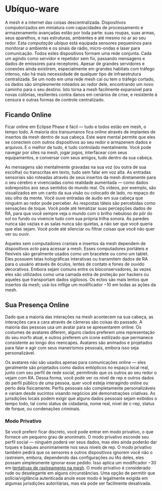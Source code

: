 # Ubíquo-ware

A mesh é a internet das coisas descentralizada. Dispositivos computorizados em miniatura com capacidades de processamento e armazenamento avançadas estão por toda parte: suas roupas, suas armas, seus aparelhos, e nas estruturas, ambientes e até mesmo no ar ao seu redor. Esta _computação ubíqua_ está equipada sensores pequeninos para monitorar o ambiente e os sinais de rádio, micro-ondas e laser para comunicação. Todos estes dispositivos formam uma rede conjunta. Cada um agindo como servidor e repetidor sem fio, passando mensagens e dados de emissores para receptores. Apesar de grandes servidores e conexões ainda existirem, especialmente em grandes habitats com tráfego intenso, não há mais necessidade de qualquer tipo de infraestrutura centralizada. Se um nodo em uma rede mesh cai ou tem o tráfego cortado, os dados são simplesmente roteados ao redor dele, encontrando um novo caminho para o seu destino. Isto torna a mesh facilmente expansível para novas colônias, resilientes contra danos em cenários de crise, e resistente à censura e outras formas de controle centralizado.

## Ficando Online

Ficar online em Eclipse Phase é fácil — tudo e todos estão em mesh, o tempo todo. A maioria dos transumanos fica online através de implantes de insertos da mesh dentro de sua cabeça. Este ware mental permite que eles se conectem com outros dispositivos ao seu redor e armazenem dados e arquivos. E o melhor de tudo, é tudo controlado mentalmente. Você pode navegar por sites na mesh, jogar jogos, interfacear com seus equipamentos, e conversar com seus amigos, tudo dentro da sua cabeça.

As mensagens são mentalmente gravadas na sua voz (ou outra de sua escolha) ou transcritas em texto, tudo sem falar em voz alta. As entradas sensoriais são roteadas através de seus insertos da mesh diretamente para o seu cérebro e vivenciadas como realidade aumentada — como dados sobrepostos aos seus sentidos do mundo real. Os vídeos, por exemplo, são visualizados em um canto da sua visão ou colocado de lado, no espaço do seu olho da mente. Você ouve entradas de áudio em sua cabeça que ninguém ao redor pode perceber. As respostas táteis são percebidas como sensações de toque. Você pode até tematizar suas percepções dados de RA, para que você sempre veja o mundo com o brilho nebuloso do pôr do sol no fundo ou vivencie tudo com sua própria trilha sonora. As paredes nunca são vazias e as salas nunca são quietas, a não ser que você queria que elas sejam. Você pode até silenciar ou filtrar coisas que você não quer ver ou ouvir.

Aqueles sem computadores craniais e insertos da mesh dependem de dispositivos _ecto_ para acessar a mesh. Esses computadores portáteis e flexíveis são geralmente usados como um bracelete ou como um tablet. Eles possuem telas holográficas interativas ou transmitem dados de RA para o usuário através de óculos, lentes de contato e fones de ouvido decorativos. Embora sejam comuns entre os bioconservadores, às vezes eles são utilizados como uma camada extra de proteção por hackers ou aqueles que transportam dados sigilosos. Os ectos são mais lentos que insertos da mesh; usá-los inflige um modificador −10 em todas as ações da mesh.

## Sua Presença Online

Dado que a maioria das interações na mesh acontecem na sua cabeça, as interações cara a cara através de câmeras são coisas do passado. A maioria das pessoas usa um avatar para se apresentarem online. Os costumes de avatares diferem, alguns clados preferem uma representação do seu morfo atual, e outros preferem um ícone estilizado que permanece consistente ao longo dos reencapes. Avatares são animados e projetados para falar e agir com seus maneirismos pessoais, embora isso seja personalizável.

Os avatares não são usados apenas para comunicações online — eles geralmente são projetados como dados entópticos no espaço local real, junto com seu perfil de rede social, permitindo que os outros ao seu redor o vejam com RA. Dessa forma, você pode ver os nível de rep e outros dados do perfil público de uma pessoa, quer você esteja interagindo online ou perto dela fisicamente. Perfis pessoais são completamente personalizáveis e variam desde sucintos visando negócios até demonstrações criativas. As jurisdições locais podem exigir que alguns dados pessoais sejam exibidos o tempo todo, tal como status de cidadania, nome real, nível de c-rep, status de forque, ou condenações criminais.

### Modo Privativo

Se você preferir ficar discreto, você pode entrar em modo privativo, o que fornece um pequeno grau de anonimato. O modo privativo esconde seu perfil social — ninguém poderá ver seus dados, mas eles ainda poderão dar toques e baques anonimamente nos seus níveis de rep. O modo privativo também pedirá que os sensores e outros dispositivos ignorem você não o rastreiem, embora, dependendo das configurações ou IAs deles, eles possam simplesmente ignorar esse pedido. Isso aplica um modificador −30 em [tentativas de rastreamento na mesh](../13/10-tracking.md#mesh-activity-tracking). O modo privativo é considerado rude ou deselegante em alguns circunstâncias. Uma opção de permitir que polícia/vigilância autenticada anule esse modo é legalmente exigida em algumas jurisdições autoritárias, mas ela pode ser facilmente desativada.
